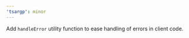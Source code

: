 ```yaml
---
'tsargp': minor
---
```


Add `handleError` utility function to ease handling of errors in client code.
